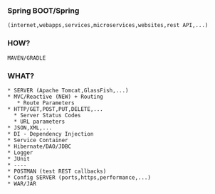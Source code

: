 ### Spring BOOT/Spring
    (internet,webapps,services,microservices,websites,rest API,...)


### HOW?    
    MAVEN/GRADLE

### WHAT?
    * SERVER (Apache Tomcat,GlassFish,...)
    * MVC/Reactive (NEW) + Routing
       * Route Parameters 
    * HTTP/GET,POST,PUT,DELETE,...
      * Server Status Codes
      * URL parameters
    * JSON,XML,...
    * DI - Dependency Injection
    * Service Container
    * Hibernate/DAO/JDBC
    * Logger
    * JUnit
    * ----
    * POSTMAN (test REST callbacks)  
    * Config SERVER (ports,https,performance,...)
    * WAR/JAR
      